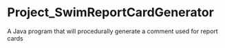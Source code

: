 # Project_SwimReportCardGenerator
 
A Java program that will procedurally generate a comment used for report cards 
